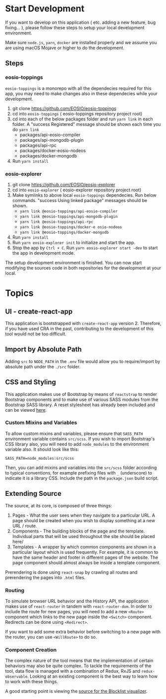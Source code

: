 # Start Development

If you want to develop on this application ( etc. adding a new feature, bug fixing... ), please follow these steps to setup your local development environment.

Make sure `node.js`, `yarn`, `docker` are installed properly and we assume you are using macOS Mojave or higher to do the development.

## Steps

### eosio-toppings

`eosio-toppings` is a monorepo with all the dependecies required for this app, you may need to make changes also in these dependecies while your development.

1. git clone https://github.com/EOSIO/eosio-toppings
2. cd into `eosio-toppings` ( eosio-toppings repository project root)
3. cd into each of the below packages folder and run `yarn link` in each folder. A "success Registered" message should be shown each time you do `yarn link`
    - packages/api-eosio-compiler
    - packages/api-mongodb-plugin
    - packages/api-rpc
    - packages/docker-eosio-nodeos
    - packages/docker-mongodb
4. Run `yarn install`

### eosio-explorer

1. git clone https://github.com/EOSIO/eosio-explorer
2. cd into `eosio-explorer` ( eosio-explorer repository project root)
3. Make symlinks to above local `eosio-toppings` dependecies. Run below commands. "success Using linked package" messages should be shown.
    - `yarn link @eosio-toppings/api-eosio-compiler`
    - `yarn link @eosio-toppings/api-mongodb-plugin`
    - `yarn link @eosio-toppings/api-rpc`
    - `yarn link @eosio-toppings/docker-e osio-nodeos`
    - `yarn link @eosio-toppings/docker-mongodb`
4. Run `yarn install`
5. Run `yarn eosio-explorer init` to initialize and start the app.
6. Stop the app by `Ctrl + C`. Run `yarn eosio-explorer start -dev` to start the app in development mode.

The setup development environment is finished. You can now start modifying the sources code in both repositories for the development at your local.

# Topics

## UI - create-react-app

This application is bootstrapped with `create-react-app` version 2. Therefore, if you have used CRA in the past, contributing to the development of this tool would not be too difficult.

## Import by Absolute Path

Adding `src` to `NODE_PATH` in the `.env` file would allow you to require/import by absolute path under the `./src` folder.

## CSS and Styling

This application makes use of Bootstrap by means of `reactstrap` to render Bootstrap components and to make use of various SASS modules from the Bootstrap SASS library. A reset stylesheet has already been included and can be viewed [here](../src/app/reset.scss).

### Custom Mixins and Variables

To allow custom mixins and variables, please ensure that `SASS_PATH` environment variable contains `src/scss`. If you wish to import Bootstrap's CSS library also, you will need to add `node_modules` to the environment variable also. It should look like this:
```
SASS_PATH=node_modules:src/scss
```
Then, you can add mixins and variables into the `src/scss` folder according to typical conventions, for example prefixing files with `_` (underscore) to indicate it is a library CSS. Include the path in the `package.json` build script.

## Extending Source

The source, at its core, is composed of three things:

1. Pages - What the user sees when they navigate to a particular URL. A page should be created when you wish to display something at a new URL / route.
2. Components - The building blocks of the page and the template. Individual parts that will be used throughout the site should be placed here/
3. Templates - A wrapper by which common components are shown in a particular layout which is used frequently. For example, it is common to have the same header and footer in different pages of the website. The page component should almost always be inside a template component.

Prerendering is done using `react-snap` by crawling all routes and prerendering the pages into `.html` files.

### Routing

To simulate browser URL behavior and the History API, the application makes use of `react-router` in tandem with `react-router-dom`. In order to include the route for new pages, you will need to add a new `<Route>` component which links to the new page inside the `<Switch>` component. Redirects can be done using `<Redirect>`.

If you want to add some extra behavior before switching to a new page with the router, you can use `<WillRoute>` to do so.

### Component Creation

The complex nature of the tool means that the implementation of certain behaviors may also be quite complex. To tackle the requirements of the tool, data flow is managed with a combination of Redux, RxJS and `redux-observable`. Looking at an existing component is the best way to learn how to work with these things.

A good starting point is viewing the [source for the Blocklist visualizer](../src/pages/BlocklistPage/components/Blocklist).
